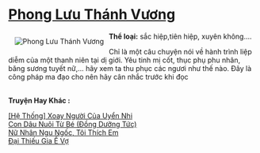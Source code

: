 <a href="https://utruyen.com/truyen/phong-luu-thanh-vuong/17610/" title="Phong Lưu Thánh Vương"><h1>Phong Lưu Thánh Vương</h1></a><div style="display:table"><img align="right" style="float: left; padding: 10px;" src="https://utruyen.com/images/story/200x260/phong-luu-thanh-vuong.jpg" alt="Phong Lưu Thánh Vương"><b>Thể loại:</b> sắc hiệp,tiên hiệp, xuyên không....<p></p>Chỉ là một câu chuyện nói về hành trình liệp diễm của một thanh niên tại dị giới. Yêu tinh mị cốt, thục phụ phu nhân, băng sương tuyết nữ,... hãy xem ta thu phục các ngươi như thế nào. Đây là công pháp ma đạo cho nên hãy cân nhắc trước khi đọc</div><p><br><b>Truyện Hay Khác :</b></p><a href="https://utruyen.com/truyen/he-thong-xoay-nguoi-cua-uyen-nhi/19525/" alt="[Hệ Thống] Xoay Người Của Uyển Nhi">[Hệ Thống] Xoay Người Của Uyển Nhi</a><br/><a href="https://github.com/quanluxury/ngontinhhot/tree/master/truyenhay/19544/" alt="Con Dâu Nuôi Từ Bé (Đồng Dưỡng Tức)">Con Dâu Nuôi Từ Bé (Đồng Dưỡng Tức)</a><br/><a href="https://truyenngontinhay.wordpress.com/2019/10/03/nu-nhan-ngu-ngoc-toi-thich-em/" alt="Nữ Nhân Ngu Ngốc, Tôi Thích Em">Nữ Nhân Ngu Ngốc, Tôi Thích Em</a><br/><a href="https://truyenngontinhay.wordpress.com/2019/10/03/dai-thieu-gia-e-vo/" alt="Đại Thiếu Gia Ế Vợ">Đại Thiếu Gia Ế Vợ</a><br/>